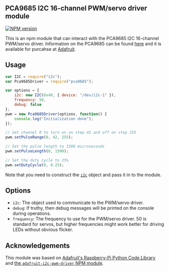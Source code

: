 ## PCA9685 I2C 16-channel PWM/servo driver module

[![NPM version](https://badge.fury.io/js/pca9685.svg)](http://badge.fury.io/js/pca9685)

This is an npm module that can interact with the PCA9685 I2C 16-channel
PWM/servo driver.  Information on the PCA9685 can be found
[here](http://www.nxp.com/products/lighting_driver_and_controller_ics/i2c_led_display_control/series/PCA9685.html)
and it is available for purcahse at
[Adafruit](http://www.adafruit.com/products/815).


## Usage

```js
var I2C = require("i2c");
var Pca9685Driver = require("pca9685");

var options = {
    i2c: new I2C(0x40, { device: "/dev/i2c-1" }),
    frequency: 50,
    debug: false
};
pwm = new Pca9685Driver(options, function() {
    console.log("Initialization done");
});

// Set channel 0 to turn on on step 42 and off on step 255
pwm.setPulseRange(0, 42, 255);

// Set the pulse length to 1500 microseconds
pwm.setPulseLength(0, 1500);

// Set the duty cycle to 25%
pwm.setDutyCycle(0, 0.25);
```

Note that you need to construct the [`i2c`](https://npmjs.org/package/i2c)
object and pass it in to the module.


## Options

- `i2c`: The object used to communicate to the PWM/servo driver.
- `debug`: If truthy, then debug messages will be printed on the console
           during operations.
- `frequency`: The frequency to use for the PWM/servo driver.  50 is
               standard for servos, but higher frequencies might work
               better for driving LEDs without obvious flicker.


## Acknowledgements

This module was based on [Adafruit's Raspberry-Pi Python Code Library](https://github.com/adafruit/Adafruit-Raspberry-Pi-Python-Code.git) and [the `adafruit-i2c-pwm-driver` NPM module](https://www.npmjs.com/package/adafruit-i2c-pwm-driver).

